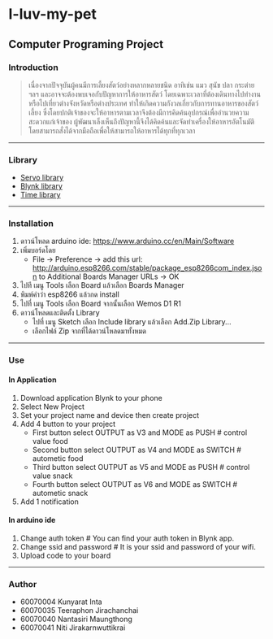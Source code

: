 # I-luv-my-pet
Computer Programing Project
---
### Introduction
> เนื่องจากปัจจุบันผู้คนมีการเลี้ยงสัตว์อย่างหลากหลายชนิด อาทิเช่น แมว สุนัข ปลา กระต่าย ฯลฯ  และอาจจะต้องพบเจอกับปัญหาการให้อาหารสัตว์ โดยเฉพาะเวลาที่ต้องเดินทางไปทำงานหรือไปเที่ยวต่างจังหวัดหรือต่างประเทศ ทำให้เกิดความกังวลเกี่ยวกับการทานอาหารของสัตว์เลี้ยง ซึ่งโดยปกติเจ้าของจะให้อาหารตามเวลาจึงต้องมีการคิดค้นอุปกรณ์เพื่ออำนวยความสะดวกแก่เจ้าของ ผู้พัฒนาเล็งเห็นถึงปัญหานี้จึงได้คิดค้นและจัดทำเครื่องให้อาหารอัตโนมัติโดยสามารถสั่งได้จากมือถือเพื่อให้สามารถให้อาหารได้ทุกที่ทุกเวลา
---
### Library
* [Servo library](https://github.com/arduino-libraries/Servo)
* [Blynk library](https://github.com/blynkkk/blynk-library/releases/tag/v0.5.2)
* [Time library](https://github.com/PaulStoffregen/Time)
---
### Installation
1. ดาวน์โหลด arduino ide: https://www.arduino.cc/en/Main/Software
2. เพิ่มบอร์ดโดย
    * File -> Preference -> add this url: http://arduino.esp8266.com/stable/package_esp8266com_index.json to Additional Boards Manager URLs -> OK
3. ไปที เมนู Tools เลือก Board แล้วเลือก Boards Manager
4. พิมพ์คําว่า esp8266 แล้วกด install
5. ไปที่ เมนู Tools เลือก Board จากนั้นเลือก Wemos D1 R1
6. ดาวน์โหลดและติดตั้ง Library
   * ไปที่ เมนู Sketch เลือก Include library แล้วเลือก Add.Zip Library...
   * เลือกไฟล์ Zip จากที่ได้ดาวน์โหลดมาทั้งหมด
---
### Use
#### In Application
1. Download application Blynk to your phone
2. Select New Project
3. Set your project name and device then create project
4. Add 4 button to your project
   * First button select OUTPUT as V3 and MODE as PUSH  \# control value food
   * Second button select OUTPUT as V4 and MODE as SWITCH  \# autometic food
   * Third button select OUTPUT as V5 and MODE as PUSH  \# control value snack
   * Fourth button select OUTPUT as V6 and MODE as SWITCH  \# autometic snack
5. Add 1 notification
#### In arduino ide
1. Change auth token \# You can find your auth token in Blynk app.
2. Change ssid and password \# It is your ssid and password of your wifi.
3. Upload code to your board
---
### Author
* 60070004 Kunyarat Inta
* 60070035 Teeraphon Jirachanchai
* 60070040 Nantasiri Maungthong
* 60070041 Niti Jirakarnwuttikrai
